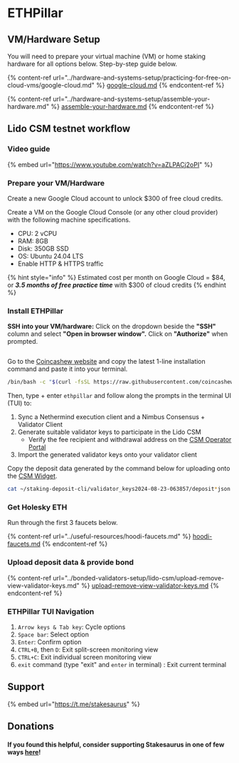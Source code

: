 # ETHPillar

## VM/Hardware Setup

You will need to prepare your virtual machine (VM) or home staking hardware for all options below. Step-by-step guide below.

{% content-ref url="../hardware-and-systems-setup/practicing-for-free-on-cloud-vms/google-cloud.md" %}
[google-cloud.md](../hardware-and-systems-setup/practicing-for-free-on-cloud-vms/google-cloud.md)
{% endcontent-ref %}

{% content-ref url="../hardware-and-systems-setup/assemble-your-hardware.md" %}
[assemble-your-hardware.md](../hardware-and-systems-setup/assemble-your-hardware.md)
{% endcontent-ref %}

## Lido CSM testnet workflow

### Video guide

{% embed url="https://www.youtube.com/watch?v=aZLPACj2oPI" %}

### Prepare your VM/Hardware

Create a new Google Cloud account to unlock $300 of free cloud credits.

Create a VM on the Google Cloud Console (or any other cloud provider) with the following machine specifications.

* CPU: 2 vCPU
* RAM: 8GB
* Disk: 350GB SSD
* OS: Ubuntu 24.04 LTS
* Enable HTTP & HTTPS traffic

{% hint style="info" %}
Estimated cost per month on Google Cloud = $84, or _**3.5 months of free practice time**_ with $300 of cloud credits&#x20;
{% endhint %}

### Install ETHPillar

**SSH into your VM/hardware:** Click on the dropdown beside the **"SSH"** column and select **"Open in browser window".** Click on **"Authorize"** when prompted.

<figure><img src="../.gitbook/assets/image (197).png" alt=""><figcaption></figcaption></figure>

Go to the [Coincashew website](https://www.coincashew.com/coins/overview-eth/ethpillar) and copy the latest 1-line installation command and paste it into your terminal.

```sh
/bin/bash -c "$(curl -fsSL https://raw.githubusercontent.com/coincashew/EthPillar/main/install.sh)"
```

Then, type + enter `ethpillar` and follow along the prompts in the terminal UI (TUI) to:

1. Sync a Nethermind execution client and a Nimbus Consensus + Validator Client
2. Generate suitable validator keys to participate in the Lido CSM
   * Verify the fee recipient and withdrawal address on the [CSM Operator Portal](https://operatorportal.lido.fi/modules/community-staking-module)
3. Import the generated validator keys onto your validator client

Copy the deposit data generated by the command below for uploading onto the [CSM Widget](https://csm.testnet.fi).

```sh
cat ~/staking-deposit-cli/validator_keys2024-08-23-063857/deposit*json
```

### Get Holesky ETH

Run through the first 3 faucets below.

{% content-ref url="../useful-resources/hoodi-faucets.md" %}
[hoodi-faucets.md](../useful-resources/hoodi-faucets.md)
{% endcontent-ref %}

### Upload deposit data & provide bond

{% content-ref url="../bonded-validators-setup/lido-csm/upload-remove-view-validator-keys.md" %}
[upload-remove-view-validator-keys.md](../bonded-validators-setup/lido-csm/upload-remove-view-validator-keys.md)
{% endcontent-ref %}

### ETHPillar TUI Navigation

1. `Arrow keys & Tab key`: Cycle options
2. `Space bar`: Select option
3. `Enter`: Confirm option
4. `CTRL+B`, then `D`: Exit split-screen monitoring view
5. `CTRL+C`: Exit individual screen monitoring view
6. `exit` command (type "exit" and `enter` in terminal) : Exit current terminal

## Support

{% embed url="https://t.me/stakesaurus" %}

## Donations

#### If you found this helpful, consider supporting Stakesaurus in one of few ways [here](https://dvt-homestaker.stakesaurus.com/#if-you-found-this-helpful-consider-supporting-stakesaurus-in-one-of-two-ways-below)!
